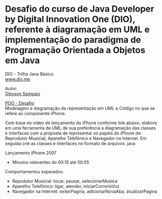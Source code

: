 # Desafio do curso de Java Developer by Digital Innovation One (DIO), referente à diagramação em UML e implementação do paradigma de Programação Orientada a Objetos em Java 

DIO - Trilha Java Básico  
www.dio.me  

Autor:  
[Gleyson Sampaio](https://github.com/glysns)  

[POO - Desafio](https://github.com/digitalinnovationone/trilha-java-basico/tree/main/desafios/poo)  
Modelagem e diagramação da representação em UML e Código no que se refere ao componente iPhone.  

Com base no vídeo de lançamento do iPhone conforme link abaixo, elabore em uma ferramenta de UML de sua preferência a diagramação das classes e interfaces com a proposta de representar os papéis do iPhone de: Reprodutor Musicial, Aparelho Telefônico e Navegador na Internet. Em seguida crie as classes e interfaces no formato de arquivos .java  

Lançamento iPhone 2007  

- Minutos relevantes do 00:15 até 00:55  

Comportamentos esperados:  
- Repodutor Musicial: tocar, pausar, selecionarMusica  
- Aparelho Telefônico: ligar, atender, iniciarCorrerioVoz  
- Navegador na Internet: exibirPagina, adicionarNovaAba, atualizarPagina  
